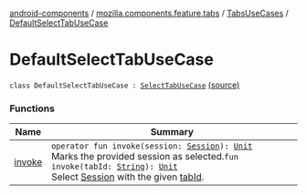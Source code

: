 [android-components](../../../index.md) / [mozilla.components.feature.tabs](../../index.md) / [TabsUseCases](../index.md) / [DefaultSelectTabUseCase](./index.md)

# DefaultSelectTabUseCase

`class DefaultSelectTabUseCase : `[`SelectTabUseCase`](../-select-tab-use-case/index.md) [(source)](https://github.com/mozilla-mobile/android-components/blob/master/components/feature/tabs/src/main/java/mozilla/components/feature/tabs/TabsUseCases.kt#L35)

### Functions

| Name | Summary |
|---|---|
| [invoke](invoke.md) | `operator fun invoke(session: `[`Session`](../../../mozilla.components.browser.session/-session/index.md)`): `[`Unit`](https://kotlinlang.org/api/latest/jvm/stdlib/kotlin/-unit/index.html)<br>Marks the provided session as selected.`fun invoke(tabId: `[`String`](https://kotlinlang.org/api/latest/jvm/stdlib/kotlin/-string/index.html)`): `[`Unit`](https://kotlinlang.org/api/latest/jvm/stdlib/kotlin/-unit/index.html)<br>Select [Session](../../../mozilla.components.browser.session/-session/index.md) with the given [tabId](../-select-tab-use-case/invoke.md#mozilla.components.feature.tabs.TabsUseCases.SelectTabUseCase$invoke(kotlin.String)/tabId). |
